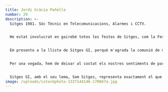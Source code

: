 ```yaml
---
title: Jordi Gràcia Pañella
number: 29
description: >-
  Sitges 1981. Sóc Tècnic en Telecomunicacions, Alarmes i CCTV.


  He estat involucrat en gairebé totes les festes de Sitges, com la Festa Major i Santa Tecla, sigui fent la Moixiganga, o de diable, entre d'altres. També en el Carnaval, essent Carnestoltes l'any 2002 o per Nadal, representant els Pastorets, al Casino Prado, i fent de "lloro" a l'Agrupació de Balls Populars. He treballat a la Producció del Festival de Cinema de Sitges durant 7 anys seguits.


  Em presento a la llista de Sitges GI, perquè m'agrada la comunió de moltes banderes amb l'objectiu d'una sola: la de Sitges!


  Per una vegada, hem de deixar al costat els nostres sentiments de partit autonòmic o estatal i mirar per un Sitges que ens necessita!


  Sitges GI, amb el seu lema, Som Sitges, representa exactament el que som: un partit involucrat només en Sitges, siguis qui siguis i vinguis d'on vinguis.
image: /uploads/istockphoto-1337144146-170667a.jpg
---
```

